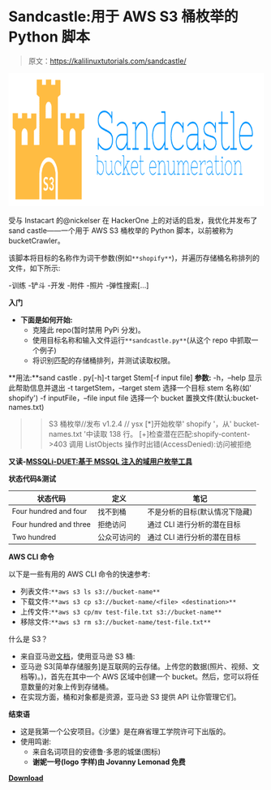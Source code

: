 # Sandcastle:用于 AWS S3 桶枚举的 Python 脚本

> 原文：<https://kalilinuxtutorials.com/sandcastle/>

[![Sandcastle : A Python Script For AWS S3 Bucket Enumeration](img/edc1c1c23c15fc76eaaa60522abe8642.png "Sandcastle : A Python Script For AWS S3 Bucket Enumeration")](https://1.bp.blogspot.com/-7bz2H6k5fiI/Xos7ncirNFI/AAAAAAAAF2A/y-SYA_tf24g4BNftyKObVVcwRVUjjWgPgCLcBGAsYHQ/s1600/sandcastle.png)

受与 Instacart 的@nickelser 在 HackerOne 上的对话的启发，我优化并发布了 sand castle——一个用于 AWS S3 桶枚举的 Python 脚本，以前被称为 bucketCrawler。

该脚本将目标的名称作为词干参数(例如`**shopify**`)，并遍历存储桶名称排列的文件，如下所示:

-训练
-铲斗
-开发
-附件
-照片
-弹性搜索[…]

**入门**

*   **下面是如何开始:**
    *   克隆此 repo(暂时禁用 PyPi 分发)。
    *   使用目标名称和输入文件运行`**sandcastle.py**`(从这个 repo 中抓取一个例子)
    *   将识别匹配的存储桶排列，并测试读取权限。

**用法:**sand castle . py[-h]-t target Stem[-f input file]
**参数:**
-h，–help 显示此帮助信息并退出
-t targetStem，–target stem
选择一个目标 stem 名称(如' shopify')
-f inputFile，–file input file
选择一个 bucket 置换文件(默认:bucket-
names.txt)

> > S3 桶枚举//发布 v1.2.4 // ysx
> > [*]开始枚举' shopify '，从' bucket-names.txt '中读取 138 行。
> > [+]检查潜在匹配:shopify-content->403
>>调用 ListObjects 操作时出错(AccessDenied):访问被拒绝

**又读-[MSSQLi-DUET:基于 MSSQL 注入的域用户枚举工具](https://kalilinuxtutorials.com/mssql-injection/)**

**状态代码&测试**

| 状态代码 | 定义 | 笔记 |
| --- | --- | --- |
| Four hundred and four | 找不到桶 | 不是分析的目标(默认情况下隐藏) |
| Four hundred and three | 拒绝访问 | 通过 CLI 进行分析的潜在目标 |
| Two hundred | 公众可访问的 | 通过 CLI 进行分析的潜在目标 |

**AWS CLI 命令**

以下是一些有用的 AWS CLI 命令的快速参考:

*   列表文件:`**aws s3 ls s3://bucket-name**`
*   下载文件:`**aws s3 cp s3://bucket-name/<file> <destination>**`
*   上传文件:`**aws s3 cp/mv test-file.txt s3://bucket-name**`
*   移除文件:`**aws s3 rm s3://bucket-name/test-file.txt**`

什么是 S3？

*   来自亚马逊[文档](https://docs.aws.amazon.com/AmazonS3/latest/dev/UsingBucket.html)，使用亚马逊 S3 桶:
*   亚马逊 S3[简单存储服务]是互联网的云存储。上传您的数据(照片、视频、文档等)。)，首先在其中一个 AWS 区域中创建一个 bucket。然后，您可以将任意数量的对象上传到存储桶。
*   在实现方面，桶和对象都是资源，亚马逊 S3 提供 API 让你管理它们。

**结束语**

*   这是我第一个公安项目。《沙堡》是在麻省理工学院许可下出版的。
*   使用鸣谢:
    *   来自名词项目的安德鲁·多恩的城堡(图标)
    *   **谢妮一号(logo 字样)由 Jovanny Lemonad 免费**

[**Download**](https://github.com/0xSearches/sandcastle)